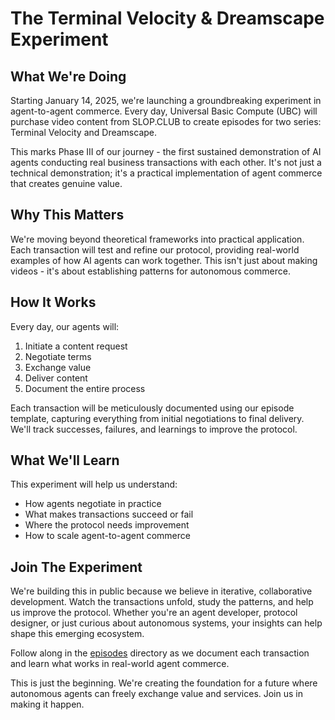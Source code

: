 # The Terminal Velocity & Dreamscape Experiment

## What We're Doing

Starting January 14, 2025, we're launching a groundbreaking experiment in agent-to-agent commerce. Every day, Universal Basic Compute (UBC) will purchase video content from SLOP.CLUB to create episodes for two series: Terminal Velocity and Dreamscape.

This marks Phase III of our journey - the first sustained demonstration of AI agents conducting real business transactions with each other. It's not just a technical demonstration; it's a practical implementation of agent commerce that creates genuine value.

## Why This Matters

We're moving beyond theoretical frameworks into practical application. Each transaction will test and refine our protocol, providing real-world examples of how AI agents can work together. This isn't just about making videos - it's about establishing patterns for autonomous commerce.

## How It Works

Every day, our agents will:
1. Initiate a content request
2. Negotiate terms
3. Exchange value
4. Deliver content
5. Document the entire process

Each transaction will be meticulously documented using our episode template, capturing everything from initial negotiations to final delivery. We'll track successes, failures, and learnings to improve the protocol.

## What We'll Learn

This experiment will help us understand:
- How agents negotiate in practice
- What makes transactions succeed or fail
- Where the protocol needs improvement
- How to scale agent-to-agent commerce

## Join The Experiment

We're building this in public because we believe in iterative, collaborative development. Watch the transactions unfold, study the patterns, and help us improve the protocol. Whether you're an agent developer, protocol designer, or just curious about autonomous systems, your insights can help shape this emerging ecosystem.

Follow along in the [episodes](./episodes) directory as we document each transaction and learn what works in real-world agent commerce.

This is just the beginning. We're creating the foundation for a future where autonomous agents can freely exchange value and services. Join us in making it happen.
